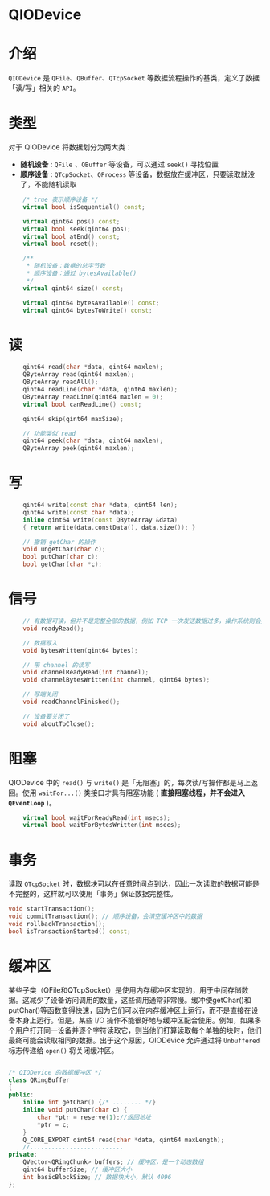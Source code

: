 # QIODevice

# 介绍

`QIODevice` 是 `QFile`、`QBuffer`、`QTcpSocket` 等数据流程操作的基类，定义了数据「读/写」相关的 `API`。

# 类型

对于 QIODevice 将数据划分为两大类：
- **随机设备** : `QFile` 、`QBuffer` 等设备，可以通过 `seek()` 寻找位置
- **顺序设备** : `QTcpSocket`、`QProcess` 等设备，数据放在缓冲区，只要读取就没了，不能随机读取

```cpp
    /* true 表示顺序设备 */
    virtual bool isSequential() const;

	virtual qint64 pos() const;
    virtual bool seek(qint64 pos);
    virtual bool atEnd() const;
    virtual bool reset();

    /**
     * 随机设备：数据的总字节数
     * 顺序设备：通过 bytesAvailable()
     */
    virtual qint64 size() const;

    virtual qint64 bytesAvailable() const;
    virtual qint64 bytesToWrite() const;
```

# 读

```cpp
    qint64 read(char *data, qint64 maxlen);
    QByteArray read(qint64 maxlen);
    QByteArray readAll();
    qint64 readLine(char *data, qint64 maxlen);
    QByteArray readLine(qint64 maxlen = 0);
    virtual bool canReadLine() const;

    qint64 skip(qint64 maxSize);

    // 功能类似 read
    qint64 peek(char *data, qint64 maxlen);
    QByteArray peek(qint64 maxlen);
```

# 写

```cpp
	qint64 write(const char *data, qint64 len);
    qint64 write(const char *data);
    inline qint64 write(const QByteArray &data)
    { return write(data.constData(), data.size()); }

    // 撤销 getChar 的操作
    void ungetChar(char c);
    bool putChar(char c);
    bool getChar(char *c);
```

# 信号

```cpp
    // 有数据可读，但并不是完整全部的数据，例如 TCP 一次发送数据过多，操作系统则会接收多次，该信号也会触发多次
    void readyRead();

    // 数据写入
    void bytesWritten(qint64 bytes);

    // 带 channel 的读写
    void channelReadyRead(int channel);
    void channelBytesWritten(int channel, qint64 bytes);

    // 写端关闭
    void readChannelFinished();

    // 设备要关闭了
    void aboutToClose();
```

# 阻塞

QIODevice 中的 `read()` 与 `write()` 是「无阻塞」的，每次读/写操作都是马上返回。使用 `waitFor...()` 类接口才具有阻塞功能 ( **直接阻塞线程，并不会进入 `QEventLoop`** )。

```cpp
	virtual bool waitForReadyRead(int msecs);
    virtual bool waitForBytesWritten(int msecs);
```


# 事务

读取 `QTcpSocket` 时，数据块可以在任意时间点到达，因此一次读取的数据可能是不完整的，这样就可以使用「事务」保证数据完整性。

```cpp
void startTransaction();
void commitTransaction(); // 顺序设备，会清空缓冲区中的数据
void rollbackTransaction();
bool isTransactionStarted() const;
```

# 缓冲区

某些子类（QFile和QTcpSocket）是使用内存缓冲区实现的，用于中间存储数据。这减少了设备访问调用的数量，这些调用通常非常慢。缓冲使getChar()和putChar()等函数变得快速，因为它们可以在内存缓冲区上运行，而不是直接在设备本身上运行。但是，某些 I/O 操作不能很好地与缓冲区配合使用。例如，如果多个用户打开同一设备并逐个字符读取它，则当他们打算读取每个单独的块时，他们最终可能会读取相同的数据。出于这个原因，QIODevice 允许通过将 `Unbuffered` 标志传递给 `open()` 将关闭缓冲区。

```cpp

/* QIODevice 的数据缓冲区 */
class QRingBuffer
{
public:
    inline int getChar() {/* ........ */}
    inline void putChar(char c) {
        char *ptr = reserve(1);//返回地址
        *ptr = c;
    }
    Q_CORE_EXPORT qint64 read(char *data, qint64 maxLength);
    //..........................
private:
    QVector<QRingChunk> buffers; // 缓冲区，是一个动态数组
    qint64 bufferSize; // 缓冲区大小
    int basicBlockSize; // 数据块大小，默认 4096
};
```